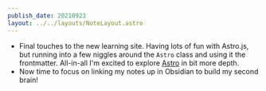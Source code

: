 ```yaml
---
publish_date: 20210923
layout: ../../layouts/NoteLayout.astro
---
```


- Final touches to the new learning site. Having lots of fun with Astro.js, but running into a few niggles around the `Astro` class and using it the frontmatter. All-in-all I'm excited to explore [Astro](index-notes/Astro.md) in bit more depth.
- Now time to focus on linking my notes up in Obsidian to build my second brain!
